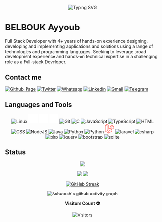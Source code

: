<div align="center">

![Typing SVG](https://readme-typing-svg.herokuapp.com?font=VictorMono&weight=900&size=30&duration=1500&pause=1500&color=FDAE57&center=true&vCenter=true&width=500&lines=Hey!+I'm+Ayyoub+;A+Full+Stack++Developer;And+a+Graphic+Designer;I'm+a+FREELANCER)

</div>

# BELBOUK Ayyoub

Full Stack Developer with 4+ years of hands-on experience designing, developing and implementing applications and solutions using a range of technologies and programming languages. Seeking to leverage broad development experience and hands-on technical expertise in a challenging role as a Full-stack Developer.


## Contact me

[![Github_Page](https://img.shields.io/badge/|-Github_Page-black?logo=github&style=flat-square)](https://belboukayyoub.github.io/)
[![Twitter](https://img.shields.io/badge/|-Twitter-blue?logo=twitter&style=flat-square)](https://twitter.com/belboukayyoub)
[![Whatsapp](https://img.shields.io/badge/|-Whatsapp-greenn?logo=whatsapp&style=flat-square)](https://wa.me/+212606196345)
[![Linkedin](https://img.shields.io/badge/|-Linkedin-blue?logo=linkedin&style=flat-square)](https://www.linkedin.com/in/belbouk-ayyoub)
[![Gmail](https://img.shields.io/badge/|-Gmail-red?logo=gmail&style=flat-square)](mailto:belboukayyoub@gmail.com)
[![Telegram](https://img.shields.io/badge/|-Telegram-blue?logo=telegram&style=flat-square)](https://t.me/belbouk)

## Languages and Tools

<div align="center">
    <img  alt="Linux" width="30px" src="https://cdn.jsdelivr.net/gh/devicons/devicon/icons/linux/linux-original.svg" />
    <img  alt="mxlinux" width="30px" src="./assets/img/mxlinux.svg" />
    <img  alt="Bash" width="30px" src="./assets/img/bash.svg" />
    <img  alt="GitHub" width="30px" src="./assets/img/gitHub.svg" />
    <img  alt="Git" width="30px" src="https://cdn.jsdelivr.net/gh/devicons/devicon/icons/git/git-original.svg" />
    <img  alt="C" width="30px" src="https://cdn.jsdelivr.net/gh/devicons/devicon/icons/c/c-original.svg" />
    <img  alt="JavaScript" width="30px" src="https://cdn.jsdelivr.net/gh/devicons/devicon/icons/javascript/javascript-original.svg" />
    <img  alt="TypeScript" width="30px" src="https://cdn.jsdelivr.net/gh/devicons/devicon/icons/typescript/typescript-original.svg" />
    <img  alt="HTML" width="30px" src="https://cdn.jsdelivr.net/gh/devicons/devicon/icons/html5/html5-original.svg" />
    <img  alt="CSS" width="30px" src="https://cdn.jsdelivr.net/gh/devicons/devicon/icons/css3/css3-original.svg" />
    <img  alt="NodeJS" width="30px" src="https://cdn.jsdelivr.net/gh/devicons/devicon/icons/nodejs/nodejs-original.svg" />
    <img  alt="Java" width="30px" src="https://cdn.jsdelivr.net/gh/devicons/devicon/icons/java/java-original.svg"/>
    <img  alt="Python" width="30px" src="https://cdn.jsdelivr.net/gh/devicons/devicon/icons/python/python-original.svg" />
    <img  alt="Python" width="30px"  src="https://cdn.jsdelivr.net/gh/devicons/devicon/icons/vuejs/vuejs-original.svg" />
    <img  alt="vuejs" width="30px"  src="./assets/img/vuejs.svg" />
    <img  alt="laravel" width="30px"  src="https://cdn.jsdelivr.net/gh/devicons/devicon/icons/csharp/csharp-plain.svg" />
    <img  alt="csharp" height="40px"  src="https://cdn.jsdelivr.net/gh/devicons/devicon/icons/php/php-plain.svg" />
    <img  alt="php" width="30px"  src="https://cdn.jsdelivr.net/gh/devicons/devicon/icons/jquery/jquery-plain-wordmark.svg" />
    <img  alt="jquery" width="30px"  src="https://cdn.jsdelivr.net/gh/devicons/devicon/icons/bootstrap/bootstrap-original.svg" />
    <img  alt="bootstrap" height="40px"  src="https://cdn.jsdelivr.net/gh/devicons/devicon/icons/mysql/mysql-original-wordmark.svg" />
    <img  alt="sqlite" height="40px"  src="https://cdn.jsdelivr.net/gh/devicons/devicon/icons/sqlite/sqlite-original-wordmark.svg" />
</div>

## Status

<div align="center">

![](https://github-profile-trophy.vercel.app/?username=belboukayyoub&theme=juicyfresh&margin-w=15&margin-h=15no-frame=true&no-bg=true)

</div>
<div align="center">  

![](https://github-readme-stats.vercel.app/api?username=belboukayyoub&theme=transparent&show_icons=true&count_private=true&hide_border=true&title_color=ffffff&icon_color=ffffff&text_color=FDAE57)
![](https://github-readme-stats.vercel.app/api/top-langs/?username=belboukayyoub&theme=transparent&layout=compact&hide_border=true&title_color=ffffff&text_color=FDAE57)

</div>

<!--Total Contributions--> 
<div align="center">

[![GitHub Streak](https://github-readme-streak-stats.herokuapp.com?user=belboukayyoub&theme=great-gatsby&hide_border=true&mode=weekly&background=FF5B5B00&dates=FFFFFF&currStreakLabel=FDAE57&stroke=EBEBEB&ring=FDAE57&fire=FDAE57)](https://git.io/streak-stats)

</div>
<div align="center">

![Ashutosh's github activity graph](https://github-readme-activity-graph.cyclic.app/graph?username=belboukayyoub&bg_color=0d1117&color=ffffff&line=fdae57&point=fdae60&area=true&hide_border=true)
</div>
<!--visits-->   
<div align="center">

 **Visitors Count 👽**

![Visitors](https://profile-counter.glitch.me/belboukayyoub/count.svg)

</div>